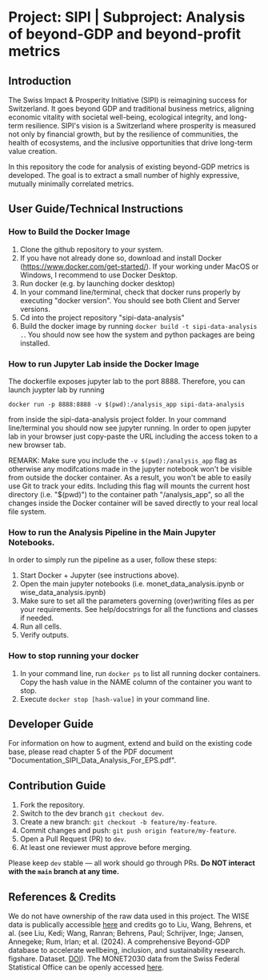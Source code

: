 # Project: SIPI | Subproject: Analysis of beyond-GDP and beyond-profit metrics

## Introduction
The Swiss Impact & Prosperity Initiative (SIPI) is reimagining success for Switzerland. It goes beyond GDP and traditional business metrics, aligning economic vitality with societal well-being, ecological integrity, and long-term resilience. SIPI's vision is a Switzerland where prosperity is measured not only by financial growth, but by the resilience of communities, the health of ecosystems, and the inclusive opportunities that drive long-term value creation.

In this repository the code for analysis of existing beyond-GDP metrics is developed. The goal is to extract a small number of highly expressive, mutually minimally correlated metrics.

## User Guide/Technical Instructions
### How to Build the Docker Image
1. Clone the github repository to your system.
2. If you have not already done so, download and install Docker (https://www.docker.com/get-started/). If your working under MacOS or Windows, I recommend to use Docker Desktop.
3. Run docker (e.g. by launching docker desktop)
4. In your command line/terminal, check that docker runs properly by executing "docker version". You should see both Client and Server versions.
5. Cd into the project repository "sipi-data-analysis"
6. Build the docker image by running ```docker build -t sipi-data-analysis .```. You should now see how the system and python packages are being installed.

### How to run Jupyter Lab inside the Docker Image
The dockerfile exposes jupyter lab to the port 8888. Therefore, you can launch juypter lab by running

```docker run -p 8888:8888 -v $(pwd):/analysis_app sipi-data-analysis```

from inside the sipi-data-analysis project folder. In your command line/terminal you should now see jupyter running. In order to open jupyter lab in your browser just copy-paste the URL including the access token to a new browser tab.

REMARK: Make sure you include the ```-v $(pwd):/analysis_app``` flag as otherwise any modifcations made in the jupyter notebook won't be visible from outside the docker container. As a result, you won't be able to easily use Git to track your edits. Including this flag will mounts the current host directory (i.e. "$(pwd)") to the container path "/analysis_app", so all the changes inside the Docker container will be saved directly to your real local file system.

### How to run the Analysis Pipeline in the Main Jupyter Notebooks.
In order to simply run the pipeline as a user, follow these steps:

1. Start Docker + Jupyter (see instructions above).
2. Open the main jupyter notebooks (i.e. monet_data_analysis.ipynb or wise_data_analysis.ipynb) 
3. Make sure to set all the parameters governing (over)writing files as per your requirements. See help/docstrings for all the functions and classes if needed.
4. Run all cells.
5. Verify outputs.

### How to stop running your docker
1. In your command line, run `docker ps` to list all running docker containers. Copy the hash value in the NAME column of the container you want to stop.
2. Execute `docker stop [hash-value]` in your command line.

## Developer Guide
For information on how to augment, extend and build on the existing code base, please read chapter 5 of the PDF document "Documentation_SIPI_Data_Analysis_For_EPS.pdf".

## Contribution Guide

1. Fork the repository.
2. Switch to the dev branch `git checkout dev`.
3. Create a new branch: `git checkout -b feature/my-feature`.
4. Commit changes and push: `git push origin feature/my-feature`.
5. Open a Pull Request (PR) to `dev`.
6. At least one reviewer must approve before merging.

Please keep `dev` stable — all work should go through PRs. **Do NOT interact with the `main` branch at any time.**

## References & Credits
We do not have ownership of the raw data used in this project. The WISE data is publically accessible [here](https://springernature.figshare.com/articles/dataset/A_comprehensive_Beyond-GDP_database_to_accelerate_wellbeing_inclusion_and_sustainability_research/26970415?file=49085821) and credits go to Liu, Wang, Behrens, et al. (see Liu, Kedi; Wang, Ranran; Behrens, Paul; Schrijver, Inge; Jansen, Annegeke; Rum, Irlan; et al. (2024). A comprehensive Beyond-GDP database to accelerate wellbeing, inclusion, and sustainability research. figshare. Dataset. [DOI](https://doi.org/10.6084/m9.figshare.26970415.v1)). The MONET2030 data from the Swiss Federal Statistical Office can be openly accessed [here](https://www.bfs.admin.ch/bfs/en/home/statistics/sustainable-development/monet-2030/all-indicators.html).
